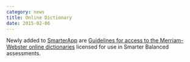 ```yaml
---
category: news
title: Online Dictionary
date: 2015-02-06
---
```

Newly added to [SmarterApp](http://www.smarterapp.org) are [Guidelines for access to the Merriam-Webster online dictionaries](http://www.smarterapp.org/deployment/DictionaryGuidelines.html) licensed for use in Smarter Balanced assessments. 